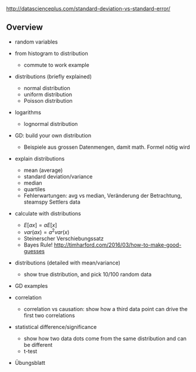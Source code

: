 http://datascienceplus.com/standard-deviation-vs-standard-error/

## Overview

- random variables
- from histogram to distribution
    - commute to work example
- distributions (briefly explained)
    - normal distribution
    - uniform distribution
    - Poisson distribution
- logarithms
    - lognormal distribution
- GD: build your own distribution
    - Beispiele aus grossen Datenmengen, damit math. Formel nötig wird


- explain distributions
    - mean (average)
    - standard deviation/variance
    - median
    - quartiles
    - Fehlerwartungen: avg vs median, Veränderung der Betrachtung, steamspy Settlers data
- calculate with distributions
    - $E[ax] = aE[x]$
    - $var(ax) = a^2 var(x)$
    - Steinerscher Verschiebungssatz
    - Bayes Rule! http://timharford.com/2016/03/how-to-make-good-guesses
- distributions (detailed with mean/variance)
    - show true distribution, and pick 10/100 random data
- GD examples


- correlation
    - correlation vs causation: show how a third data point can drive the first two correlations
- statistical difference/significance
    - show how two data dots come from the same distribution and can be different
    - t-test 


- Übungsblatt

